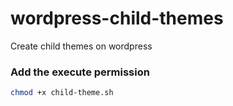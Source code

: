 # wordpress-child-themes
Create child themes on wordpress

### Add the execute permission
```bash
chmod +x child-theme.sh
```

